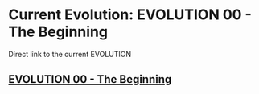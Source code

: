 # Current Evolution: EVOLUTION 00 - The Beginning

Direct link to the current EVOLUTION

## [EVOLUTION 00 - The Beginning](EVOL-00\readme.md)
